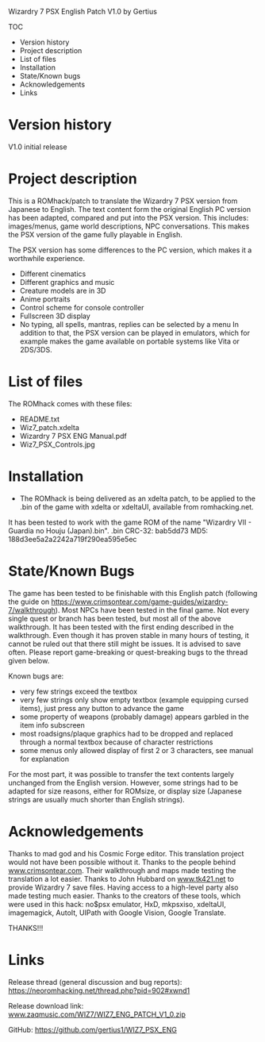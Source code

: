 Wizardry 7 PSX English Patch V1.0 by Gertius

TOC
- Version history
- Project description
- List of files
- Installation
- State/Known bugs
- Acknowledgements
- Links


Version history
======================
V1.0 initial release


Project description
======================
This is a ROMhack/patch to translate the Wizardry 7 PSX version from Japanese to English.
The text content form the original English PC version has been adapted, compared and put into the PSX version.
This includes: images/menus, game world descriptions, NPC conversations. 
This makes the PSX version of the game fully playable in English.

The PSX version has some differences to the PC version, which makes it a worthwhile experience.
- Different cinematics
- Different graphics and music
- Creature models are in 3D
- Anime portraits
- Control scheme for console controller
- Fullscreen 3D display
- No typing, all spells, mantras, replies can be selected by a menu
In addition to that, the PSX version can be played in emulators, which for example makes the game available on portable systems like Vita or 2DS/3DS.


List of files
======================
The ROMhack comes with these files:
- README.txt
- Wiz7_patch.xdelta
- Wizardry 7 PSX ENG Manual.pdf
- Wiz7_PSX_Controls.jpg


Installation
======================

- The ROMhack is being delivered as an xdelta patch, to be applied to the .bin of the game with xdelta or xdeltaUI, 
available from romhacking.net.

It has been tested to work with the game ROM of the name "Wizardry VII - Guardia no Houju (Japan).bin".
.bin CRC-32: bab5dd73
MD5: 188d3ee5a2a2242a719f290ea595e5ec



State/Known Bugs
=======================
The game has been tested to be finishable with this English patch 
(following the guide on https://www.crimsontear.com/game-guides/wizardry-7/walkthrough).
Most NPCs have been tested in the final game.
Not every single quest or branch has been tested, but most all of the above walkthrough.
It has been tested with the first ending described in the walkthrough.
Even though it has proven stable in many hours of testing, it cannot be ruled out that there still might be issues.
It is advised to save often. Please report game-breaking or quest-breaking bugs to the thread given below.

Known bugs are:
- very few strings exceed the textbox
- very few strings only show empty textbox (example equipping cursed items), just press any button to advance the game
- some property of weapons (probably damage) appears garbled in the item info subscreen
- most roadsigns/plaque graphics had to be dropped and replaced through a normal textbox because of character restrictions
- some menus only allowed display of first 2 or 3 characters, see manual for explanation

For the most part, it was possible to transfer the text contents largely unchanged from the English version.
However, some strings had to be adapted for size reasons, either for ROMsize, or display size (Japanese strings are usually much shorter than English strings).

Acknowledgements
=========================
Thanks to mad god and his Cosmic Forge editor. This translation project would not have been possible without it.
Thanks to the people behind www.crimsontear.com. Their walkthrough and maps made testing the translation a lot easier.
Thanks to John Hubbard on www.tk421.net to provide Wizardry 7 save files. Having access to a high-level party also made testing much easier.
Thanks to the creators of these tools, which were used in this hack: no$psx emulator, HxD, mkpsxiso, xdeltaUI, imagemagick, AutoIt, UIPath with Google Vision, Google Translate.

THANKS!!!


Links
==========================
Release thread (general discussion and bug reports):
https://neoromhacking.net/thread.php?pid=902#xwnd1

Release download link:
www.zaqmusic.com/WIZ7/WIZ7_ENG_PATCH_V1_0.zip

GitHub:
https://github.com/gertius1/WIZ7_PSX_ENG
